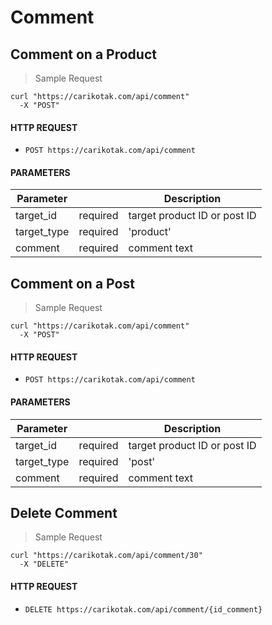 # Comment

## Comment on a Product

> Sample Request

```shell
curl "https://carikotak.com/api/comment"
  -X "POST"
```

#### HTTP REQUEST

- `POST https://carikotak.com/api/comment`

#### PARAMETERS
Parameter   |   |   Description
--------    | - |   -----------
target_id   | required  | target product ID or post ID
target_type | required  | 'product'
comment     | required  | comment text

## Comment on a Post

> Sample Request

```shell
curl "https://carikotak.com/api/comment"
  -X "POST"
```

#### HTTP REQUEST

- `POST https://carikotak.com/api/comment`

#### PARAMETERS
Parameter   |   |   Description
--------    | - |   -----------
target_id   | required  | target product ID or post ID
target_type | required  | 'post'
comment     | required  | comment text

## Delete Comment

> Sample Request

```shell
curl "https://carikotak.com/api/comment/30"
  -X "DELETE"
```

#### HTTP REQUEST

- `DELETE https://carikotak.com/api/comment/{id_comment}`